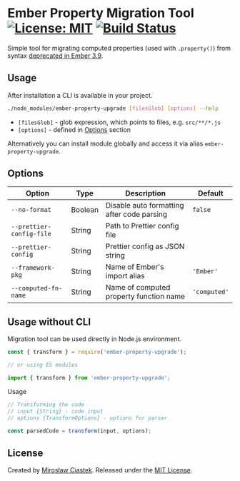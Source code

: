 # Ember Property Migration Tool [![License: MIT](https://img.shields.io/badge/License-MIT-blue.svg)](https://github.com/mciastek/ember-property-upgrade/blob/master/LICENSE) [![Build Status](https://travis-ci.com/mciastek/ember-property-upgrade.svg?token=Loxo9SSxP3V1RsAiEPrG&branch=master)](https://travis-ci.com/mciastek/ember-property-upgrade)

Simple tool for migrating computed properties (used with `.property()`) from syntax [deprecated in Ember 3.9](https://deprecations-app-prod.herokuapp.com/deprecations/v3.x/#toc_computed-property-property).

## Usage
After installation a CLI is available in your project.

```bash
./node_modules/ember-property-upgrade [filesGlob] [options] --help
```

- `[filesGlob]` - glob expression, which points to files, e.g. `src/**/*.js`
- `[options]` - defined in [Options](#options) section

Alternatively you can install module globally and access it via alias `ember-property-upgrade`.

## Options

| Option | Type | Description | Default  |
|---------------------------|-------------|---------------|---------|
| `--no-format` | Boolean | Disable auto formatting after code parsing | `false` |
| `--prettier-config-file` | String | Path to Prettier config file |  |
| `--prettier-config` | String | Prettier config as JSON string |  |
| `--framework-pkg` | String | Name of Ember's import alias | `'Ember'` |
| `--computed-fn-name` | String | Name of computed property function name | `'computed'` |

## Usage without CLI

Migration tool can be used directly in Node.js environment.

```js
const { transform } = require('ember-property-upgrade');

// or using ES modules

import { transform } from 'ember-property-upgrade';
```

Usage
```js
// Transforming the code
// input {String} - code input
// options {TransformOptions} - options for parser

const parsedCode = transform(input, options);
```

## License

Created by [Mirosław Ciastek](https://github.com/mciastek). Released under the [MIT License](https://github.com/mciastek/ember-property-upgrade/blob/master/LICENSE).